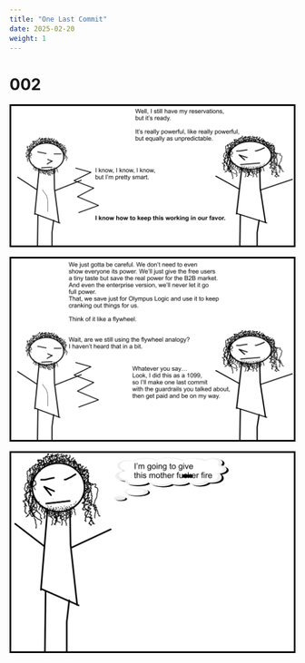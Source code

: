 ```yaml
---
title: "One Last Commit"
date: 2025-02-20 
weight: 1
---
```


# 002


<img class = 'comic' src='/assets/cartoon/002/002-s1.jpg'> <br />

<img class = 'comic' src='/assets/cartoon/002/002-s2.jpg'> <br />

<img class = 'comic' src='/assets/cartoon/002/002-s3.jpg'> 


